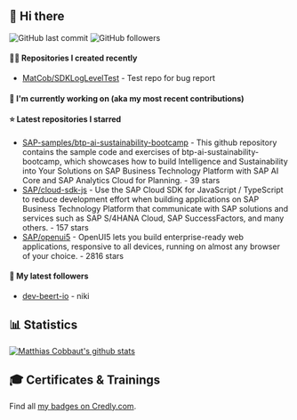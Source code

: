## 👋 Hi there 



![GitHub last commit](https://img.shields.io/github/last-commit/MatCob/MatCob?label=updated)
![GitHub followers](https://img.shields.io/github/followers/MatCob?label=GitHub%20followers)

#### 👨‍💻 Repositories I created recently

- [MatCob/SDKLogLevelTest](https://github.com/MatCob/SDKLogLevelTest) - Test repo for bug report

#### 👷 I'm currently working on (aka my most recent contributions)


#### ⭐ Latest repositories I starred

- [SAP-samples/btp-ai-sustainability-bootcamp](https://github.com/SAP-samples/btp-ai-sustainability-bootcamp) - This github repository contains the sample code and exercises of btp-ai-sustainability-bootcamp, which showcases how to build Intelligence and Sustainability into Your Solutions on SAP Business Technology Platform with SAP AI Core and SAP Analytics Cloud for Planning.  - 39 stars
- [SAP/cloud-sdk-js](https://github.com/SAP/cloud-sdk-js) - Use the SAP Cloud SDK for JavaScript / TypeScript to reduce development effort when building applications on SAP Business Technology Platform that communicate with SAP solutions and services such as SAP S/4HANA Cloud, SAP SuccessFactors, and many others.  - 157 stars
- [SAP/openui5](https://github.com/SAP/openui5) - OpenUI5 lets you build enterprise-ready web applications, responsive to all devices, running on almost any browser of your choice. - 2816 stars

#### 👥 My latest followers

- [dev-beert-io](https://github.com/dev-beert-io) - niki


## 📊 Statistics

[![Matthias Cobbaut's github stats](https://github-readme-stats.vercel.app/api?username=MatCob&show_icons=true&count_private=true)](https://github.com/MatCob)

## 🎓 Certificates & Trainings

<!--START_SECTION:badges-->
<!--END_SECTION:badges-->

Find all [my badges on Credly.com](https://www.credly.com/users/matthias-cobbaut/badges).
